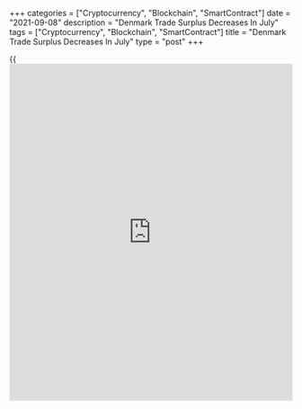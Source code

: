 +++
categories = ["Cryptocurrency", "Blockchain", "SmartContract"]
date = "2021-09-08"
description = "Denmark Trade Surplus Decreases In July"
tags = ["Cryptocurrency", "Blockchain", "SmartContract"]
title = "Denmark Trade Surplus Decreases In July"
type = "post"
+++

{{<iframe id="large-banner" src="https://www.bounty.group/#slide=9.0" width="100%" height="600" scrolling="no" style="border: 0px solid rgb(216, 221, 230); border-radius: 3px;">}}

Denmark's trade surplus decreased in July, data from Statistics Denmark
showed on Wednesday.

The total trade surplus rose to DKK 12.6 billion in July from DKK 16.3
billion in June.

Exports decreased 2.6 percent monthly in July and imports grew 0.6
percent.

The goods trade surplus fell to DKK 8.1 billion in July from DKK 8.9
billion in June. Goods exports fell 1.7 percent and imports declined 0.6
percent.

The surplus in the services trade rose to DKK 4.5 billion in July from
DKK 7.4 billion in the previous month. Exports decreased 4.0 percent and
imports rose 2.8 percent.

The current account surplus increased to DKK 16.6 billion in July from
DKK 20.1 billion in June.

For comments and feedback [contact](https://www.playgroundfx.com/contact/): editorial@rtt[news](https://www.letsplayfx.com/blog/forex-news-website/).com

[Economic News][1]

 **What parts of the world are seeing the best (and worst) economic
performances lately? Click[here][2] to check out our [Econ Scorecard][2]
and find out! See up-to-the-moment [ranking](https://www.playgroundfx.com/blog/crypto-exchange-ranking/)s for the best and worst
performers in [GDP][3], [unemployment rate][4], [inflation][5] and much
more.**

   1. www.rtt[news](https://www.letsplayfx.com/blog/forex-news-website/).com/Content/EconomicNews.aspx
   2. www.rtt[news](https://www.letsplayfx.com/blog/forex-news-website/).com/economic-scorecard/world-rank/retail-sales/highest-performance.aspx
   3. www.rtt[news](https://www.letsplayfx.com/blog/forex-news-website/).com/economic-scorecard/world-rank/GDP/highest-performance.aspx
   4. www.rtt[news](https://www.letsplayfx.com/blog/forex-news-website/).com/economic-scorecard/world-rank/unemployment-rate/lowest-performance.aspx
   5. www.rtt[news](https://www.letsplayfx.com/blog/forex-news-website/).com/economic-scorecard/world-rank/CPI/highest-performance.aspx